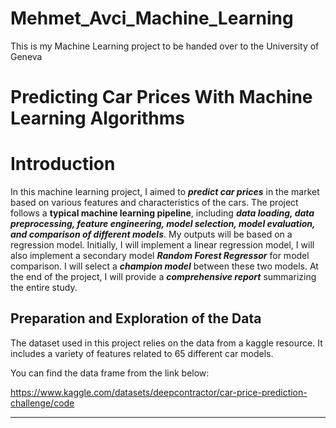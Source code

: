 # Mehmet_Avci_Machine_Learning
This is my Machine Learning project to be handed over to the University of Geneva

# Predicting Car Prices With Machine Learning Algorithms

# Introduction

In this machine learning project, I aimed to ***predict car prices*** in the market based on various features and characteristics of the cars. The project follows a **typical machine learning pipeline**, including ***data loading, data preprocessing, feature engineering, model selection, model evaluation, and comparison of different models***. My outputs will be based on a regression model. Initially, I will implement a linear regression model, I will also implement a secondary model ***Random Forest Regressor*** for model comparison. I will select a ***champion model*** between these two models. At the end of the project, I will provide a ***comprehensive report*** summarizing the entire study.

## Preparation and Exploration of the Data

The dataset used in this project relies on the data from a kaggle resource. It includes a variety of features related to 65 different car models.

You can find the data frame from the link below:

https://www.kaggle.com/datasets/deepcontractor/car-price-prediction-challenge/code

---
